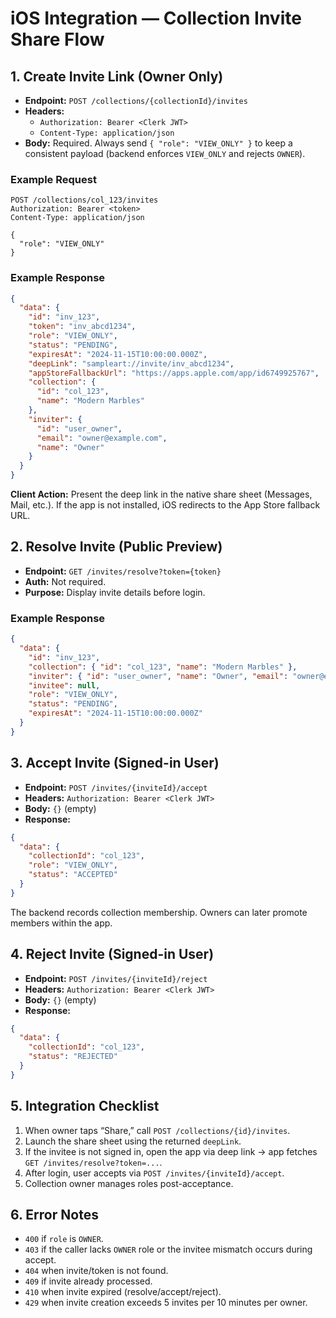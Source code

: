 # iOS Integration — Collection Invite Share Flow

## 1. Create Invite Link (Owner Only)
- **Endpoint:** `POST /collections/{collectionId}/invites`
- **Headers:**  
  - `Authorization: Bearer <Clerk JWT>`  
  - `Content-Type: application/json`
- **Body:** Required. Always send `{ "role": "VIEW_ONLY" }` to keep a consistent payload (backend enforces `VIEW_ONLY` and rejects `OWNER`).

### Example Request
```http
POST /collections/col_123/invites
Authorization: Bearer <token>
Content-Type: application/json

{
  "role": "VIEW_ONLY"
}
```

### Example Response
```json
{
  "data": {
    "id": "inv_123",
    "token": "inv_abcd1234",
    "role": "VIEW_ONLY",
    "status": "PENDING",
    "expiresAt": "2024-11-15T10:00:00.000Z",
    "deepLink": "sampleart://invite/inv_abcd1234",
    "appStoreFallbackUrl": "https://apps.apple.com/app/id6749925767",
    "collection": {
      "id": "col_123",
      "name": "Modern Marbles"
    },
    "inviter": {
      "id": "user_owner",
      "email": "owner@example.com",
      "name": "Owner"
    }
  }
}
```

**Client Action:** Present the deep link in the native share sheet (Messages, Mail, etc.). If the app is not installed, iOS redirects to the App Store fallback URL.

## 2. Resolve Invite (Public Preview)
- **Endpoint:** `GET /invites/resolve?token={token}`
- **Auth:** Not required.
- **Purpose:** Display invite details before login.

### Example Response
```json
{
  "data": {
    "id": "inv_123",
    "collection": { "id": "col_123", "name": "Modern Marbles" },
    "inviter": { "id": "user_owner", "name": "Owner", "email": "owner@example.com" },
    "invitee": null,
    "role": "VIEW_ONLY",
    "status": "PENDING",
    "expiresAt": "2024-11-15T10:00:00.000Z"
  }
}
```

## 3. Accept Invite (Signed-in User)
- **Endpoint:** `POST /invites/{inviteId}/accept`
- **Headers:** `Authorization: Bearer <Clerk JWT>`
- **Body:** `{}` (empty)
- **Response:**
```json
{
  "data": {
    "collectionId": "col_123",
    "role": "VIEW_ONLY",
    "status": "ACCEPTED"
  }
}
```
The backend records collection membership. Owners can later promote members within the app.

## 4. Reject Invite (Signed-in User)
- **Endpoint:** `POST /invites/{inviteId}/reject`
- **Headers:** `Authorization: Bearer <Clerk JWT>`
- **Body:** `{}` (empty)
- **Response:**
```json
{
  "data": {
    "collectionId": "col_123",
    "status": "REJECTED"
  }
}
```

## 5. Integration Checklist
1. When owner taps “Share,” call `POST /collections/{id}/invites`.
2. Launch the share sheet using the returned `deepLink`.
3. If the invitee is not signed in, open the app via deep link → app fetches `GET /invites/resolve?token=...`.
4. After login, user accepts via `POST /invites/{inviteId}/accept`.
5. Collection owner manages roles post-acceptance.

## 6. Error Notes
- `400` if `role` is `OWNER`.
- `403` if the caller lacks `OWNER` role or the invitee mismatch occurs during accept.
- `404` when invite/token is not found.
- `409` if invite already processed.
- `410` when invite expired (resolve/accept/reject).
- `429` when invite creation exceeds 5 invites per 10 minutes per owner.
